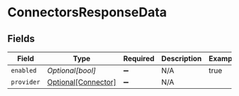 # ConnectorsResponseData


## Fields

| Field                                                   | Type                                                    | Required                                                | Description                                             | Example                                                 |
| ------------------------------------------------------- | ------------------------------------------------------- | ------------------------------------------------------- | ------------------------------------------------------- | ------------------------------------------------------- |
| `enabled`                                               | *Optional[bool]*                                        | :heavy_minus_sign:                                      | N/A                                                     | true                                                    |
| `provider`                                              | [Optional[Connector]](../../models/shared/connector.md) | :heavy_minus_sign:                                      | N/A                                                     |                                                         |